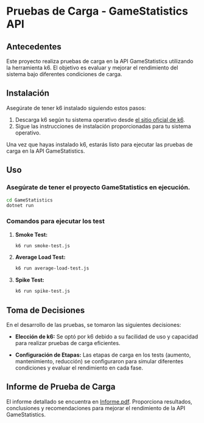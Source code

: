 # Pruebas de Carga - GameStatistics API

## Antecedentes

Este proyecto realiza pruebas de carga en la API GameStatistics utilizando la herramienta k6. El objetivo es evaluar y mejorar el rendimiento del sistema bajo diferentes condiciones de carga.

## Instalación

Asegúrate de tener k6 instalado siguiendo estos pasos:

1. Descarga k6 según tu sistema operativo desde [el sitio oficial de k6](https://k6.io/docs/getting-started/installation).
2. Sigue las instrucciones de instalación proporcionadas para tu sistema operativo.

Una vez que hayas instalado k6, estarás listo para ejecutar las pruebas de carga en la API GameStatistics.


## Uso

### Asegúrate de tener el proyecto GameStatistics en ejecución.
```bash
cd GameStatistics
dotnet run 
```
### Comandos para ejecutar los test

1. **Smoke Test:**
    ```bash
    k6 run smoke-test.js
    ```

2. **Average Load Test:**
    ```bash
    k6 run average-load-test.js
    ```

3. **Spike Test:**
    ```bash
    k6 run spike-test.js
    ```


## Toma de Decisiones

En el desarrollo de las pruebas, se tomaron las siguientes decisiones:

- **Elección de k6:** Se optó por k6 debido a su facilidad de uso y capacidad para realizar pruebas de carga eficientes.

- **Configuración de Etapas:** Las etapas de carga en los tests (aumento, mantenimiento, reducción) se configuraron para simular diferentes condiciones y evaluar el rendimiento en cada fase.

## Informe de Prueba de Carga

El informe detallado se encuentra en [Informe.pdf](Informe.pdf). Proporciona resultados, conclusiones y recomendaciones para mejorar el rendimiento de la API GameStatistics.
